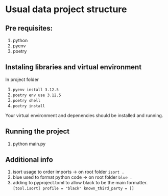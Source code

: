 # Usual data project structure

## Pre requisites:
1. python
2. pyenv
3. poetry

## Instaling libraries and virtual environment

In project folder
1. `pyenv install 3.12.5`
2. `poetry env use 3.12.5`
3. `poetry shell`
4. `poetry install`

Your virtual environment and depenencies should be installed and running.

## Running the project

1. python main.py


## Additional info

1. isort usage to order imports -> on root folder `isort .`
2. blue used to format python code -> on root folder `blue .`
3. adding to pyproject.toml to allow black to be the main formatter. 
`[tool.isort]
profile = "black"
known_third_party = []`

